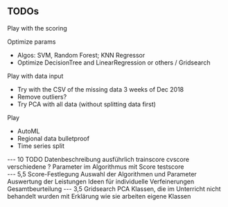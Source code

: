 ## TODOs

Play with the scoring


Optimize params
* Algos: SVM, Random Forest; KNN Regressor
* Optimize DecisionTree and LinearRegression or others / Gridsearch

Play with data input
* Try with the CSV of the missing data 3 weeks of Dec 2018
* Remove outliers?
* Try PCA with all data (without splitting data first)

Play
* AutoML
* Regional data bulletproof
* Time series split

--- 10
TODO Datenbeschreibung ausführlich trainscore cvscore verschiedene 
? Parameter im Algorithmus mit Score testscore   
--- 5,5
Score-Festlegung
Auswahl der Algorithmen und Parameter
Auswertung der Leistungen
Ideen für individuelle Verfeinerungen
Gesamtbeurteilung
--- 3,5
Gridsearch 
PCA 
Klassen, die im Unterricht nicht behandelt wurden mit Erklärung wie sie arbeiten 
eigene Klassen

